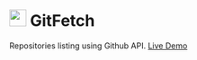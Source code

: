 # <img src="https://i.imgur.com/ECdH5mk.png" style="height: 30px; width: 30px;"> GitFetch
 Repositories listing using Github API.
<a href="https://kaustubh-0204.web.app/GitFetch/">Live Demo</a>
